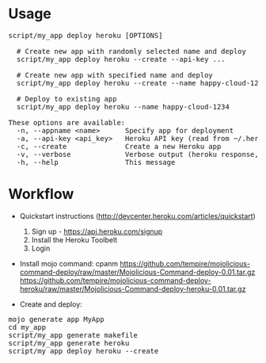 # Usage
<pre>
script/my_app deploy heroku [OPTIONS]

  # Create new app with randomly selected name and deploy
  script/my_app deploy heroku --create --api-key ...

  # Create new app with specified name and deploy
  script/my_app deploy heroku --create --name happy-cloud-1234

  # Deploy to existing app
  script/my_app deploy heroku --name happy-cloud-1234

These options are available:
  -n, --appname &lt;name&gt;      Specify app for deployment
  -a, --api-key &lt;api_key&gt;   Heroku API key (read from ~/.heroku/credentials by default).
  -c, --create              Create a new Heroku app
  -v, --verbose             Verbose output (heroku response, git output)
  -h, --help                This message
</pre>

# Workflow
 
* Quickstart instructions (http://devcenter.heroku.com/articles/quickstart)
  1. Sign up - https://api.heroku.com/signup
  2. Install the Heroku Toolbelt
  3. Login

* Install mojo command:
    cpanm https://github.com/tempire/mojolicious-command-deploy/raw/master/Mojolicious-Command-deploy-0.01.tar.gz \
          https://github.com/tempire/mojolicious-command-deploy-heroku/raw/master/Mojolicious-Command-deploy-heroku-0.01.tar.gz
 
* Create and deploy:
<pre>
mojo generate app MyApp
cd my_app
script/my_app generate makefile
script/my_app generate heroku
script/my_app deploy heroku --create
</pre>

